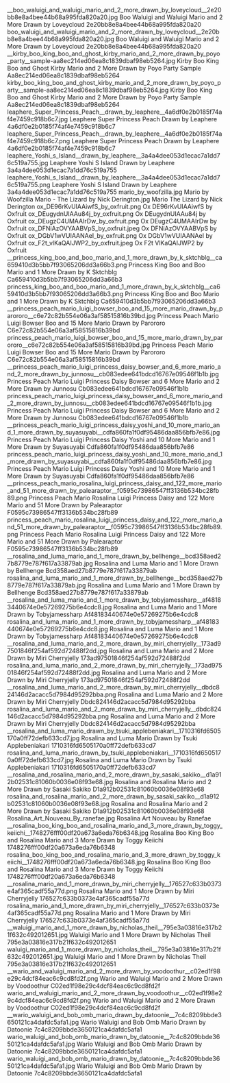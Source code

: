 __boo_waluigi_and_waluigi_mario_and_2_more_drawn_by_loveycloud__2e20bb8e8a4bee44b68a995fda820a20.jpg   Boo Waluigi and Waluigi Mario and 2 More Drawn by Loveycloud  2e20bb8e8a4bee44b68a995fda820a20
boo_waluigi_and_waluigi_mario_and_2_more_drawn_by_loveycloud__2e20bb8e8a4bee44b68a995fda820a20.jpg Boo Waluigi and Waluigi Mario and 2 More Drawn by Loveycloud  2e20bb8e8a4bee44b68a995fda820a20
__kirby_boo_king_boo_and_ghost_kirby_mario_and_2_more_drawn_by_poyo_party__sample-aa8ec214ed06ea8c1839dbaf98eb5264.jpg   Kirby Boo King Boo and Ghost Kirby Mario and 2 More Drawn by Poyo Party  Sample Aa8ec214ed06ea8c1839dbaf98eb5264
kirby_boo_king_boo_and_ghost_kirby_mario_and_2_more_drawn_by_poyo_party__sample-aa8ec214ed06ea8c1839dbaf98eb5264.jpg Kirby Boo King Boo and Ghost Kirby Mario and 2 More Drawn by Poyo Party  Sample Aa8ec214ed06ea8c1839dbaf98eb5264
leaphere_Super_Princess_Peach__drawn_by_leaphere__4a6df0e2b0185f74af4e7459c918b6c7.jpg Leaphere Super Princess Peach  Drawn by Leaphere  4a6df0e2b0185f74af4e7459c918b6c7
leaphere_Super_Princess_Peach__drawn_by_leaphere__4a6df0e2b0185f74af4e7459c918b6c7.png Leaphere Super Princess Peach  Drawn by Leaphere  4a6df0e2b0185f74af4e7459c918b6c7
leaphere_Yoshi_s_Island__drawn_by_leaphere__3a4a4dee053d1ecac7a1dd76c519a755.jpg Leaphere Yoshi S Island  Drawn by Leaphere  3a4a4dee053d1ecac7a1dd76c519a755
leaphere_Yoshi_s_Island__drawn_by_leaphere__3a4a4dee053d1ecac7a1dd76c519a755.png Leaphere Yoshi S Island  Drawn by Leaphere  3a4a4dee053d1ecac7a1dd76c519a755
mario_by_woofzilla.jpg Mario by Woofzilla
Mario - The Lizard by Nick Derington.jpg Mario   The Lizard by Nick Derington
ox_DE96rKvUIAAiwfS_by_oxfruit.png Ox DE96rKvUIAAiwfS by Oxfruit
ox_DEugydnUIAAu84j_by_oxfruit.png Ox DEugydnUIAAu84j by Oxfruit
ox_DEugzC4UMAAIrDw_by_oxfruit.png Ox DEugzC4UMAAIrDw by Oxfruit
ox_DFNiAzOVYAABVpS_by_oxfruit.jpeg Ox DFNiAzOVYAABVpS by Oxfruit
ox_DGbV1wVUIAANAeI_by_oxfruit.png Ox DGbV1wVUIAANAeI by Oxfruit
ox_F2t_vlKaQAIJWP2_by_oxfruit.jpeg Ox F2t VlKaQAIJWP2 by Oxfruit
__princess_king_boo_and_boo_mario_and_1_more_drawn_by_k_sktchblg__ca659410d3b5bb7f93065206dd3a66b3.png   Princess King Boo and Boo Mario and 1 More Drawn by K Sktchblg  Ca659410d3b5bb7f93065206dd3a66b3
princess_king_boo_and_boo_mario_and_1_more_drawn_by_k_sktchblg__ca659410d3b5bb7f93065206dd3a66b3.png Princess King Boo and Boo Mario and 1 More Drawn by K Sktchblg  Ca659410d3b5bb7f93065206dd3a66b3
__princess_peach_mario_luigi_bowser_boo_and_15_more_mario_drawn_by_parororo__c6e72c82b554e06a3af58515816b39bd.jpg   Princess Peach Mario Luigi Bowser Boo and 15 More Mario Drawn by Parororo  C6e72c82b554e06a3af58515816b39bd
princess_peach_mario_luigi_bowser_boo_and_15_more_mario_drawn_by_parororo__c6e72c82b554e06a3af58515816b39bd.jpg Princess Peach Mario Luigi Bowser Boo and 15 More Mario Drawn by Parororo  C6e72c82b554e06a3af58515816b39bd
__princess_peach_mario_luigi_princess_daisy_bowser_and_6_more_mario_and_2_more_drawn_by_junnosu__cb083edee641bdcd16767e09546f1b1b.jpg   Princess Peach Mario Luigi Princess Daisy Bowser and 6 More Mario and 2 More Drawn by Junnosu  Cb083edee641bdcd16767e09546f1b1b
princess_peach_mario_luigi_princess_daisy_bowser_and_6_more_mario_and_2_more_drawn_by_junnosu__cb083edee641bdcd16767e09546f1b1b.jpg Princess Peach Mario Luigi Princess Daisy Bowser and 6 More Mario and 2 More Drawn by Junnosu  Cb083edee641bdcd16767e09546f1b1b
__princess_peach_mario_luigi_princess_daisy_yoshi_and_10_more_mario_and_1_more_drawn_by_suyasuyabi__cdfa860fa1f0df95486daa856bfb7e86.jpg   Princess Peach Mario Luigi Princess Daisy Yoshi and 10 More Mario and 1 More Drawn by Suyasuyabi  Cdfa860fa1f0df95486daa856bfb7e86
princess_peach_mario_luigi_princess_daisy_yoshi_and_10_more_mario_and_1_more_drawn_by_suyasuyabi__cdfa860fa1f0df95486daa856bfb7e86.jpg Princess Peach Mario Luigi Princess Daisy Yoshi and 10 More Mario and 1 More Drawn by Suyasuyabi  Cdfa860fa1f0df95486daa856bfb7e86
__princess_peach_mario_rosalina_luigi_princess_daisy_and_122_more_mario_and_51_more_drawn_by_palearaptor__f0595c73986547ff3136b534bc28fb89.png   Princess Peach Mario Rosalina Luigi Princess Daisy and 122 More Mario and 51 More Drawn by Palearaptor  F0595c73986547ff3136b534bc28fb89
princess_peach_mario_rosalina_luigi_princess_daisy_and_122_more_mario_and_51_more_drawn_by_palearaptor__f0595c73986547ff3136b534bc28fb89.png Princess Peach Mario Rosalina Luigi Princess Daisy and 122 More Mario and 51 More Drawn by Palearaptor  F0595c73986547ff3136b534bc28fb89
__rosalina_and_luma_mario_and_1_more_drawn_by_bellhenge__bcd358aed27b8779e787f617a33879ab.jpg   Rosalina and Luma Mario and 1 More Drawn by Bellhenge  Bcd358aed27b8779e787f617a33879ab
rosalina_and_luma_mario_and_1_more_drawn_by_bellhenge__bcd358aed27b8779e787f617a33879ab.jpg Rosalina and Luma Mario and 1 More Drawn by Bellhenge  Bcd358aed27b8779e787f617a33879ab
__rosalina_and_luma_mario_and_1_more_drawn_by_tobyjamessharp__af48183440674e0e57269275b6e4cdc8.jpg   Rosalina and Luma Mario and 1 More Drawn by Tobyjamessharp  Af48183440674e0e57269275b6e4cdc8
rosalina_and_luma_mario_and_1_more_drawn_by_tobyjamessharp__af48183440674e0e57269275b6e4cdc8.jpg Rosalina and Luma Mario and 1 More Drawn by Tobyjamessharp  Af48183440674e0e57269275b6e4cdc8
__rosalina_and_luma_mario_and_2_more_drawn_by_miri_cherryjelly__173ad97501846f254af592d72488f2dd.jpg   Rosalina and Luma Mario and 2 More Drawn by Miri Cherryjelly  173ad97501846f254af592d72488f2dd
rosalina_and_luma_mario_and_2_more_drawn_by_miri_cherryjelly__173ad97501846f254af592d72488f2dd.jpg Rosalina and Luma Mario and 2 More Drawn by Miri Cherryjelly  173ad97501846f254af592d72488f2dd
__rosalina_and_luma_mario_and_2_more_drawn_by_miri_cherryjelly__dbdc824146d2acacc5d7984d95292bba.png   Rosalina and Luma Mario and 2 More Drawn by Miri Cherryjelly  Dbdc824146d2acacc5d7984d95292bba
rosalina_and_luma_mario_and_2_more_drawn_by_miri_cherryjelly__dbdc824146d2acacc5d7984d95292bba.png Rosalina and Luma Mario and 2 More Drawn by Miri Cherryjelly  Dbdc824146d2acacc5d7984d95292bba
__rosalina_and_luma_mario_drawn_by_tsuki_applebeniakari__1710316fd6505170a0ff72defb633cd7.jpg   Rosalina and Luma Mario Drawn by Tsuki Applebeniakari  1710316fd6505170a0ff72defb633cd7
rosalina_and_luma_mario_drawn_by_tsuki_applebeniakari__1710316fd6505170a0ff72defb633cd7.jpg Rosalina and Luma Mario Drawn by Tsuki Applebeniakari  1710316fd6505170a0ff72defb633cd7
__rosalina_and_rosalina_mario_and_2_more_drawn_by_sasaki_sakiko__d1a912b02531c81060b0036e08f93e68.jpg   Rosalina and Rosalina Mario and 2 More Drawn by Sasaki Sakiko  D1a912b02531c81060b0036e08f93e68
rosalina_and_rosalina_mario_and_2_more_drawn_by_sasaki_sakiko__d1a912b02531c81060b0036e08f93e68.jpg Rosalina and Rosalina Mario and 2 More Drawn by Sasaki Sakiko  D1a912b02531c81060b0036e08f93e68
Rosalina_Art_Nouveau_By_ranefae.jpg Rosalina Art Nouveau by Ranefae
__rosalina_boo_king_boo_and_rosalina_mario_and_3_more_drawn_by_toggy_keiichi__1748276fff00df20a673a6eda76b6348.jpg   Rosalina Boo King Boo and Rosalina Mario and 3 More Drawn by Toggy Keiichi  1748276fff00df20a673a6eda76b6348
rosalina_boo_king_boo_and_rosalina_mario_and_3_more_drawn_by_toggy_keiichi__1748276fff00df20a673a6eda76b6348.jpg Rosalina Boo King Boo and Rosalina Mario and 3 More Drawn by Toggy Keiichi  1748276fff00df20a673a6eda76b6348
__rosalina_mario_and_1_more_drawn_by_miri_cherryjelly__176527c633b0373e4af365cadf55a77d.png   Rosalina Mario and 1 More Drawn by Miri Cherryjelly  176527c633b0373e4af365cadf55a77d
rosalina_mario_and_1_more_drawn_by_miri_cherryjelly__176527c633b0373e4af365cadf55a77d.png Rosalina Mario and 1 More Drawn by Miri Cherryjelly  176527c633b0373e4af365cadf55a77d
__waluigi_mario_and_1_more_drawn_by_nicholas_theil__795e3a03816e317b21f632c492012651.jpg   Waluigi Mario and 1 More Drawn by Nicholas Theil  795e3a03816e317b21f632c492012651
waluigi_mario_and_1_more_drawn_by_nicholas_theil__795e3a03816e317b21f632c492012651.jpg Waluigi Mario and 1 More Drawn by Nicholas Theil  795e3a03816e317b21f632c492012651
__wario_and_waluigi_mario_and_2_more_drawn_by_voodoothur__c02ed1f98e29c4dcf84eac6c9cd8fd2f.png   Wario and Waluigi Mario and 2 More Drawn by Voodoothur  C02ed1f98e29c4dcf84eac6c9cd8fd2f
wario_and_waluigi_mario_and_2_more_drawn_by_voodoothur__c02ed1f98e29c4dcf84eac6c9cd8fd2f.png Wario and Waluigi Mario and 2 More Drawn by Voodoothur  C02ed1f98e29c4dcf84eac6c9cd8fd2f
__wario_waluigi_and_bob_omb_mario_drawn_by_datoonie__7c4c8209bbde3650121ca4dafdc5afa1.jpg   Wario Waluigi and Bob Omb Mario Drawn by Datoonie  7c4c8209bbde3650121ca4dafdc5afa1
wario_waluigi_and_bob_omb_mario_drawn_by_datoonie__7c4c8209bbde3650121ca4dafdc5afa1.jpg Wario Waluigi and Bob Omb Mario Drawn by Datoonie  7c4c8209bbde3650121ca4dafdc5afa1
wario_waluigi_and_bob_omb_mario_drawn_by_datoonie__7c4c8209bbde3650121ca4dafdc5afa1.jpg Wario Waluigi and Bob Omb Mario Drawn by Datoonie  7c4c8209bbde3650121ca4dafdc5afa1
